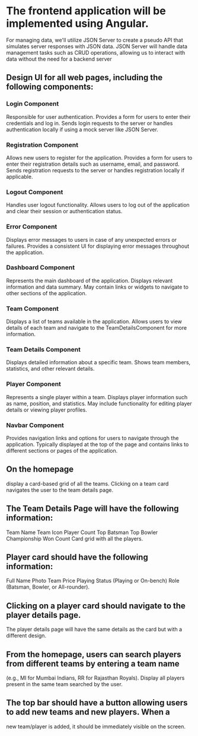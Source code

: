 # The frontend application will be implemented using Angular.
 For managing data, we'll utilize JSON Server to create a pseudo API that simulates server responses with JSON data.
JSON Server will handle data management tasks such as CRUD operations, allowing us to
interact with data without the need for a backend server

## Design UI for all web pages, including the following components:
### Login Component
Responsible for user authentication.
Provides a form for users to enter their credentials and log in.
Sends login requests to the server or handles authentication locally if using a mock
server like JSON Server.
### Registration Component
Allows new users to register for the application.
Provides a form for users to enter their registration details such as username, email,
and password.
Sends registration requests to the server or handles registration locally if applicable.
### Logout Component
Handles user logout functionality.
Allows users to log out of the application and clear their session or authentication
status.
### Error Component
Displays error messages to users in case of any unexpected errors or failures.
Provides a consistent UI for displaying error messages throughout the application.
### Dashboard Component
Represents the main dashboard of the application.
Displays relevant information and data summary.
May contain links or widgets to navigate to other sections of the application.
### Team Component
Displays a list of teams available in the application.
Allows users to view details of each team and navigate to the TeamDetailsComponent
for more information.
### Team Details Component
Displays detailed information about a specific team.
Shows team members, statistics, and other relevant details.
### Player Component
Represents a single player within a team.
Displays player information such as name, position, and statistics.
May include functionality for editing player details or viewing player profiles.
### Navbar Component
Provides navigation links and options for users to navigate through the application.
Typically displayed at the top of the page and contains links to different sections or
pages of the application.
## On the homepage
display a card-based grid of all the teams. Clicking on a team card navigates
the user to the team details page.
## The Team Details Page will have the following information:
Team Name
Team Icon
Player Count
Top Batsman
Top Bowler
Championship Won Count
Card grid with all the players.
## Player card should have the following information:
Full Name
Photo
Team
Price
Playing Status (Playing or On-bench)
Role (Batsman, Bowler, or All-rounder).
## Clicking on a player card should navigate to the player details page. 
The player details page
will have the same details as the card but with a different design.
## From the homepage, users can search players from different teams by entering a team name
(e.g., MI for Mumbai Indians, RR for Rajasthan Royals). Display all players present in the same
team searched by the user.
## The top bar should have a button allowing users to add new teams and new players. When a
new team/player is added, it should be immediately visible on the screen.